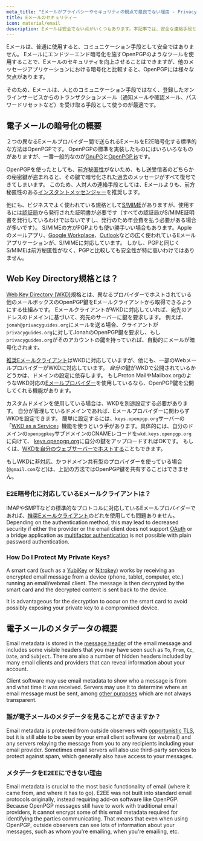 ```yaml
---
meta_title: "Eメールがプライバシーやセキュリティの観点で最良でない理由 - Privacy Guides"
title: Eメールのセキュリティー
icon: material/email
description: Eメールは安全でない点がいくつもあります。本記事では、安全な連絡手段としてEメールを推奨しない理由を紹介します。
---
```


Eメールは、普通に使用すると、コミュニケーション手段として安全ではありません。 Eメールにエンドツーエンド暗号化を施すOpenPGPのようなツールを使用することで、Eメールのセキュリティを向上させることはできますが、他のメッセージアプリケーションにおける暗号化と比較すると、OpenPGPには様々な欠点があります。

そのため、Eメールは、人とのコミュニケーション手段ではなく、登録したオンラインサービスからのトランザクションメール（通知メールや確認メール、パスワードリセットなど）を受け取る手段として使うのが最適です。

## 電子メールの暗号化の概要

２つの異なるEメールプロバイダー間で送られるEメールをE2E暗号化する標準的な方法はOpenPGPです。 OpenPGPの標準を実装したものにはいろいろなものがありますが、一番一般的なのが[GnuPG](../encryption.md#gnu-privacy-guard)と[OpenPGP.js](https://openpgpjs.org)です。

OpenPGPを使ったとしても、[前方秘匿性](https://ja.wikipedia.org/wiki/Forward_secrecy)がないため、もし送受信者のどちらかの秘密鍵が盗まれると、その鍵で暗号化された過去のメッセージがすべて復号できてしまいます。 このため、人対人の連絡手段としては、Eメールよりも、前方秘匿性のある[インスタントメッセンジャー](../real-time-communication.md)を推奨します。

他にも、ビジネスでよく使われている規格として[S/MIME](https://ja.wikipedia.org/wiki/S/MIME)がありますが、使用するには[認証局](https://ja.wikipedia.org/wiki/%E8%AA%8D%E8%A8%BC%E5%B1%80)から発行された証明書が必要です（すべての認証局がS/MIME証明書を発行しているわけではないですし、発行のため年会費を払う必要がある場合が多いです）。 S/MIMEの方がPGPよりも使い勝手いい場合もあります。Appleのメールアプリ、[Google Workplace](https://support.google.com/a/topic/9061730)、[Outlook](https://support.office.com/article/encrypt-messages-by-using-s-mime-in-outlook-on-the-web-878c79fc-7088-4b39-966f-14512658f480)などの広く使われているEメールアプリケーションが、S/MIMEに対応しています。 しかし、PGPと同じくS/MIMEは前方秘匿性がなく、PGPと比較しても安全性が特に高いわけではありません。

## Web Key Directory規格とは？

[Web Key Directory (WKD)](https://wiki.gnupg.org/WKD)規格とは、異なるプロバイダーでホストされている他のメールボックスのOpenPGP鍵をEメールクライアントから取得できるようにする仕組みです。 EメールクライアントがWKDに対応していれば、宛先のアドレスのドメインに基づいて、宛先のサーバーに鍵を要求します。 例えば、`jonah@privacyguides.org`にメールを送る場合、クライアントが`privacyguides.org`に対してJonahのOpenPGP鍵を要求し、もし`privacyguides.org`がそのアカウントの鍵を持っていれば、自動的にメールが暗号化されます。

[推奨Eメールクライアント](../email-clients.md)はWKDに対応していますが、他にも、一部のWebメールプロバイダーがWKDに対応しています。 *自分の*鍵がWKDで公開されているかどうかは、ドメインの設定に依存します。 もしProton MailやMailbox.orgのようなWKD対応の[Eメールプロバイダー](../email.md#openpgp-compatible-services)を使用しているなら、OpenPGP鍵を公開してくれる機能があります。

カスタムドメインを使用している場合は、WKDを別途設定する必要があります。 自分が管理しているドメインであれば、Eメールプロバイダーに関わらずWKDを設定できます。 簡単に設定するには、`keys.openpgp.org`サーバーの「[WKD as a Service](https://keys.openpgp.org/about/usage#wkd-as-a-service)」機能を使うという手があります。具体的には、自分のドメインの`openpgpkey`サブドメインのCNAMEレコードを`wkd.keys.openpgp.org`に向けて、 [keys.openpgp.org](https://keys.openpgp.org)に自分の鍵をアップロードすればOKです。 もしくは、[WKDを自分のウェブサーバーでホストする](https://wiki.gnupg.org/WKDHosting)こともできます。

もしWKDに非対応、かつドメイン共有型のプロバイダーを使っている場合(`@gmail.com`など)は、上記の方法ではOpenPGP鍵を共有することはできません。

### E2E暗号化に対応しているEメールクライアントは？

IMAPやSMPTなどの標準的なプロトコルに対応しているEメールプロバイダーであれば、[推奨Eメールクライアント](../email-clients.md)のどれを使用しても問題ありません。 Depending on the authentication method, this may lead to decreased security if either the provider or the email client does not support [OAuth](account-creation.md#sign-in-with-oauth) or a bridge application as [multifactor authentication](multi-factor-authentication.md) is not possible with plain password authentication.

### How Do I Protect My Private Keys?

A smart card (such as a [YubiKey](https://support.yubico.com/hc/articles/360013790259-Using-Your-YubiKey-with-OpenPGP) or [Nitrokey](../security-keys.md#nitrokey)) works by receiving an encrypted email message from a device (phone, tablet, computer, etc.) running an email/webmail client. The message is then decrypted by the smart card and the decrypted content is sent back to the device.

It is advantageous for the decryption to occur on the smart card to avoid possibly exposing your private key to a compromised device.

## 電子メールのメタデータの概要

Email metadata is stored in the [message header](https://en.wikipedia.org/wiki/Email#Message_header) of the email message and includes some visible headers that you may have seen such as `To`, `From`, `Cc`, `Date`, and `Subject`. There are also a number of hidden headers included by many email clients and providers that can reveal information about your account.

Client software may use email metadata to show who a message is from and what time it was received. Servers may use it to determine where an email message must be sent, among [other purposes](https://en.wikipedia.org/wiki/Email#Message_header) which are not always transparent.

### 誰が電子メールのメタデータを見ることができますか？

Email metadata is protected from outside observers with [opportunistic TLS](https://en.wikipedia.org/wiki/Opportunistic_TLS), but it is still able to be seen by your email client software (or webmail) and any servers relaying the message from you to any recipients including your email provider. Sometimes email servers will also use third-party services to protect against spam, which generally also have access to your messages.

### メタデータをE2EEにできない理由

Email metadata is crucial to the most basic functionality of email (where it came from, and where it has to go). E2EE was not built into standard email protocols originally, instead requiring add-on software like OpenPGP. Because OpenPGP messages still have to work with traditional email providers, it cannot encrypt some of this email metadata required for identifying the parties communicating. That means that even when using OpenPGP, outside observers can see lots of information about your messages, such as whom you're emailing, when you're emailing, etc.
